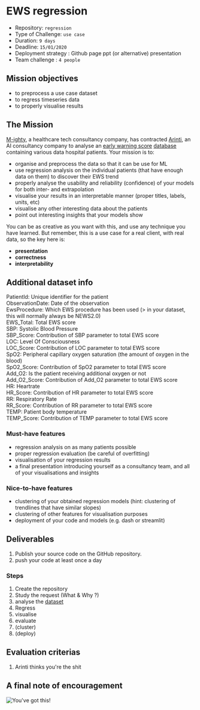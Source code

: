 # EWS regression

- Repository: `regression`
- Type of Challenge: `use case`
- Duration: `9 days`
- Deadline: `15/01/2020`
- Deployment strategy :
	 Github page
	 ppt (or alternative) presentation
- Team challenge : `4 people`

## Mission objectives 

- to preprocess a use case dataset
- to regress timeseries data
- to properly visualise results 


## The Mission

[M-ighty](http://www.m-ighty.com/), a healthcare tech consultancy company, has contracted [Arinti](https://arinti.ai/), an AI consultancy company to analyse an [early warning score](https://en.wikipedia.org/wiki/Early_warning_score) [database](./20200124_ews_observations) containing various data hospital patients.
Your mission is to:
- organise and preprocess the data so that it can be use for ML
- use regression analysis on the individual patients (that have enough data on them) to discover their EWS trend
- properly analyse the usability and reliability (confidence) of your models for both inter- and extrapolation
- visualise your results in an interpretable manner (proper titles, labels, units, etc)
- visualise any other interesting data about the patients 
- point out interesting insights that your models show

You can be as creative as you want with this, and use any technique you have learned. But remember, this is a use case for a real client, with real data, so the key here is:
- **presentation**
- **correctness**
- **interpretability**

## Additional dataset info

PatientId: Unique identifier for the patient  
ObservationDate: Date of the observation  
EwsProcedure: Which EWS procedure has been used (> in your dataset, this will normally always be NEWS2.0)  
EWS_Total: Total EWS score  
SBP: Systolic Blood Pressure  
SBP_Score: Contribution of SBP parameter to total EWS score  
LOC: Level Of Consciousness  
LOC_Score: Contribution of LOC parameter to total EWS score  
SpO2: Peripheral capillary oxygen saturation (the amount of oxygen in the blood)  
SpO2_Score: Contribution of SpO2 parameter to total EWS score  
Add_O2: Is the patient receiving additional oxygen or not  
Add_O2_Score: Contribution of Add_O2 parameter to total EWS score  
HR: Heartrate  
HR_Score: Contribution of HR parameter to total EWS score  
RR: Respiratory Rate  
RR_Score: Contribution of RR parameter to total EWS score  
TEMP: Patient body temperature  
TEMP_Score: Contribution of TEMP parameter to total EWS score  

### Must-have features

- regression analysis on as many patients possible
- proper regression evaluation (be careful of overfitting)
- visualisation of your regression results
- a final presentation introducing yourself as a consultancy team, and all of your visualisations and insights

### Nice-to-have features

- clustering of your obtained regression models (hint: clustering of trendlines that have similar slopes)
- clustering of other features for visualisation purposes
- deployment of your code and models (e.g. dash or streamlit)


## Deliverables

1. Publish your source code on the GitHub repository.
2. push your code at least once a day

### Steps
1. Create the repository
2. Study the request (What & Why ?)
3. analyse the [dataset](./20200124_ews_observations)
4. Regress
5. visualise
5. evaluate
6. (cluster)
7. (deploy)


## Evaluation criterias
1. Arinti thinks you're the shit

## A final note of encouragement

![You've got this!](https://media.giphy.com/media/VbzpvRC1LWGRQAvues/giphy.gif)
